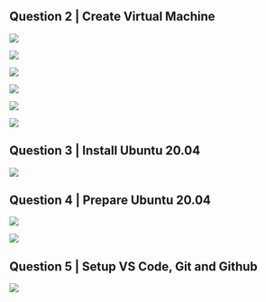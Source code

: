## Question 2 | Create Virtual Machine

![](Capture2.png)

![](Capture3.png)

![](Capture4.png)

![](Capture5.png)

![](Capture6.png)

![](Capture7.png)

## Question 3 |  Install Ubuntu 20.04

![](Capture.png)

## Question 4 | Prepare Ubuntu 20.04 

![](Capture1.5.png)

![](pic3.png)

## Question 5 | Setup VS Code, Git and Github

![](pic4.png)
